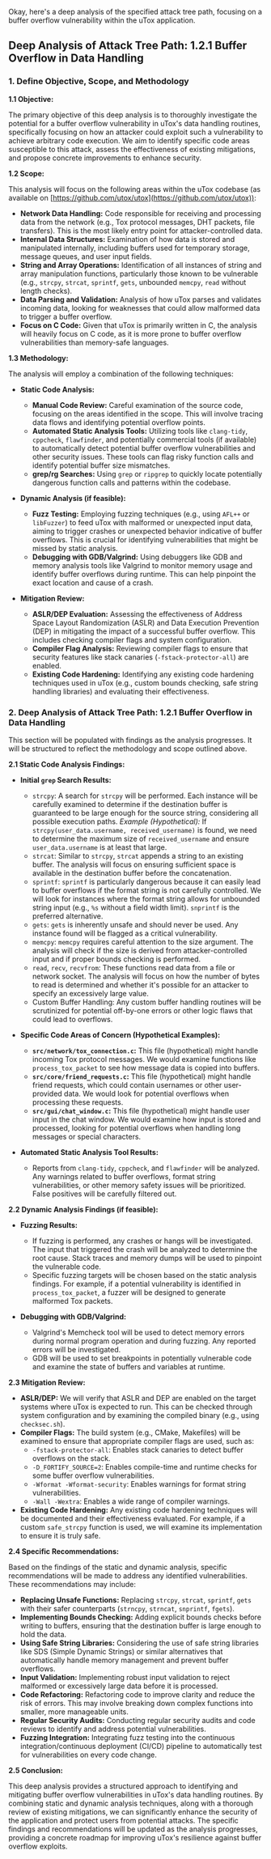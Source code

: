 Okay, here's a deep analysis of the specified attack tree path, focusing on a buffer overflow vulnerability within the uTox application.

## Deep Analysis of Attack Tree Path: 1.2.1 Buffer Overflow in Data Handling

### 1. Define Objective, Scope, and Methodology

**1.1 Objective:**

The primary objective of this deep analysis is to thoroughly investigate the potential for a buffer overflow vulnerability in uTox's data handling routines, specifically focusing on how an attacker could exploit such a vulnerability to achieve arbitrary code execution.  We aim to identify specific code areas susceptible to this attack, assess the effectiveness of existing mitigations, and propose concrete improvements to enhance security.

**1.2 Scope:**

This analysis will focus on the following areas within the uTox codebase (as available on [https://github.com/utox/utox](https://github.com/utox/utox)):

*   **Network Data Handling:**  Code responsible for receiving and processing data from the network (e.g., Tox protocol messages, DHT packets, file transfers).  This is the most likely entry point for attacker-controlled data.
*   **Internal Data Structures:**  Examination of how data is stored and manipulated internally, including buffers used for temporary storage, message queues, and user input fields.
*   **String and Array Operations:**  Identification of all instances of string and array manipulation functions, particularly those known to be vulnerable (e.g., `strcpy`, `strcat`, `sprintf`, `gets`, unbounded `memcpy`, `read` without length checks).
*   **Data Parsing and Validation:**  Analysis of how uTox parses and validates incoming data, looking for weaknesses that could allow malformed data to trigger a buffer overflow.
*   **Focus on C Code:** Given that uTox is primarily written in C, the analysis will heavily focus on C code, as it is more prone to buffer overflow vulnerabilities than memory-safe languages.

**1.3 Methodology:**

The analysis will employ a combination of the following techniques:

*   **Static Code Analysis:**
    *   **Manual Code Review:**  Careful examination of the source code, focusing on the areas identified in the scope.  This will involve tracing data flows and identifying potential overflow points.
    *   **Automated Static Analysis Tools:**  Utilizing tools like `clang-tidy`, `cppcheck`, `flawfinder`, and potentially commercial tools (if available) to automatically detect potential buffer overflow vulnerabilities and other security issues.  These tools can flag risky function calls and identify potential buffer size mismatches.
    *   **grep/rg Searches:** Using `grep` or `ripgrep` to quickly locate potentially dangerous function calls and patterns within the codebase.

*   **Dynamic Analysis (if feasible):**
    *   **Fuzz Testing:**  Employing fuzzing techniques (e.g., using `AFL++` or `libFuzzer`) to feed uTox with malformed or unexpected input data, aiming to trigger crashes or unexpected behavior indicative of buffer overflows.  This is crucial for identifying vulnerabilities that might be missed by static analysis.
    *   **Debugging with GDB/Valgrind:**  Using debuggers like GDB and memory analysis tools like Valgrind to monitor memory usage and identify buffer overflows during runtime.  This can help pinpoint the exact location and cause of a crash.

*   **Mitigation Review:**
    *   **ASLR/DEP Evaluation:**  Assessing the effectiveness of Address Space Layout Randomization (ASLR) and Data Execution Prevention (DEP) in mitigating the impact of a successful buffer overflow.  This includes checking compiler flags and system configuration.
    *   **Compiler Flag Analysis:**  Reviewing compiler flags to ensure that security features like stack canaries (`-fstack-protector-all`) are enabled.
    *   **Existing Code Hardening:**  Identifying any existing code hardening techniques used in uTox (e.g., custom bounds checking, safe string handling libraries) and evaluating their effectiveness.

### 2. Deep Analysis of Attack Tree Path: 1.2.1 Buffer Overflow in Data Handling

This section will be populated with findings as the analysis progresses.  It will be structured to reflect the methodology and scope outlined above.

**2.1 Static Code Analysis Findings:**

*   **Initial `grep` Search Results:**
    *   `strcpy`:  A search for `strcpy` will be performed.  Each instance will be carefully examined to determine if the destination buffer is guaranteed to be large enough for the source string, considering all possible execution paths.  *Example (Hypothetical):*  If `strcpy(user_data.username, received_username)` is found, we need to determine the maximum size of `received_username` and ensure `user_data.username` is at least that large.
    *   `strcat`: Similar to `strcpy`, `strcat` appends a string to an existing buffer.  The analysis will focus on ensuring sufficient space is available in the destination buffer before the concatenation.
    *   `sprintf`:  `sprintf` is particularly dangerous because it can easily lead to buffer overflows if the format string is not carefully controlled.  We will look for instances where the format string allows for unbounded string input (e.g., `%s` without a field width limit).  `snprintf` is the preferred alternative.
    *   `gets`:  `gets` is inherently unsafe and should never be used.  Any instance found will be flagged as a critical vulnerability.
    *   `memcpy`:  `memcpy` requires careful attention to the size argument.  The analysis will check if the size is derived from attacker-controlled input and if proper bounds checking is performed.
    *   `read`, `recv`, `recvfrom`:  These functions read data from a file or network socket.  The analysis will focus on how the number of bytes to read is determined and whether it's possible for an attacker to specify an excessively large value.
    *   Custom Buffer Handling: Any custom buffer handling routines will be scrutinized for potential off-by-one errors or other logic flaws that could lead to overflows.

*   **Specific Code Areas of Concern (Hypothetical Examples):**
    *   **`src/network/tox_connection.c`:**  This file (hypothetical) might handle incoming Tox protocol messages.  We would examine functions like `process_tox_packet` to see how message data is copied into buffers.
    *   **`src/core/friend_requests.c`:**  This file (hypothetical) might handle friend requests, which could contain usernames or other user-provided data.  We would look for potential overflows when processing these requests.
    *   **`src/gui/chat_window.c`:**  This file (hypothetical) might handle user input in the chat window.  We would examine how input is stored and processed, looking for potential overflows when handling long messages or special characters.

*   **Automated Static Analysis Tool Results:**
    *   Reports from `clang-tidy`, `cppcheck`, and `flawfinder` will be analyzed.  Any warnings related to buffer overflows, format string vulnerabilities, or other memory safety issues will be prioritized.  False positives will be carefully filtered out.

**2.2 Dynamic Analysis Findings (if feasible):**

*   **Fuzzing Results:**
    *   If fuzzing is performed, any crashes or hangs will be investigated.  The input that triggered the crash will be analyzed to determine the root cause.  Stack traces and memory dumps will be used to pinpoint the vulnerable code.
    *   Specific fuzzing targets will be chosen based on the static analysis findings.  For example, if a potential vulnerability is identified in `process_tox_packet`, a fuzzer will be designed to generate malformed Tox packets.

*   **Debugging with GDB/Valgrind:**
    *   Valgrind's Memcheck tool will be used to detect memory errors during normal program operation and during fuzzing.  Any reported errors will be investigated.
    *   GDB will be used to set breakpoints in potentially vulnerable code and examine the state of buffers and variables at runtime.

**2.3 Mitigation Review:**

*   **ASLR/DEP:**  We will verify that ASLR and DEP are enabled on the target systems where uTox is expected to run.  This can be checked through system configuration and by examining the compiled binary (e.g., using `checksec.sh`).
*   **Compiler Flags:**  The build system (e.g., CMake, Makefiles) will be examined to ensure that appropriate compiler flags are used, such as:
    *   `-fstack-protector-all`:  Enables stack canaries to detect buffer overflows on the stack.
    *   `-D_FORTIFY_SOURCE=2`:  Enables compile-time and runtime checks for some buffer overflow vulnerabilities.
    *   `-Wformat -Wformat-security`:  Enables warnings for format string vulnerabilities.
    *   `-Wall -Wextra`:  Enables a wide range of compiler warnings.
*   **Existing Code Hardening:**  Any existing code hardening techniques will be documented and their effectiveness evaluated.  For example, if a custom `safe_strcpy` function is used, we will examine its implementation to ensure it is truly safe.

**2.4 Specific Recommendations:**

Based on the findings of the static and dynamic analysis, specific recommendations will be made to address any identified vulnerabilities.  These recommendations may include:

*   **Replacing Unsafe Functions:**  Replacing `strcpy`, `strcat`, `sprintf`, `gets` with their safer counterparts (`strncpy`, `strncat`, `snprintf`, `fgets`).
*   **Implementing Bounds Checking:**  Adding explicit bounds checks before writing to buffers, ensuring that the destination buffer is large enough to hold the data.
*   **Using Safe String Libraries:**  Considering the use of safe string libraries like SDS (Simple Dynamic Strings) or similar alternatives that automatically handle memory management and prevent buffer overflows.
*   **Input Validation:**  Implementing robust input validation to reject malformed or excessively large data before it is processed.
*   **Code Refactoring:**  Refactoring code to improve clarity and reduce the risk of errors.  This may involve breaking down complex functions into smaller, more manageable units.
*   **Regular Security Audits:**  Conducting regular security audits and code reviews to identify and address potential vulnerabilities.
*   **Fuzzing Integration:** Integrating fuzz testing into the continuous integration/continuous deployment (CI/CD) pipeline to automatically test for vulnerabilities on every code change.

**2.5 Conclusion:**

This deep analysis provides a structured approach to identifying and mitigating buffer overflow vulnerabilities in uTox's data handling routines. By combining static and dynamic analysis techniques, along with a thorough review of existing mitigations, we can significantly enhance the security of the application and protect users from potential attacks. The specific findings and recommendations will be updated as the analysis progresses, providing a concrete roadmap for improving uTox's resilience against buffer overflow exploits.